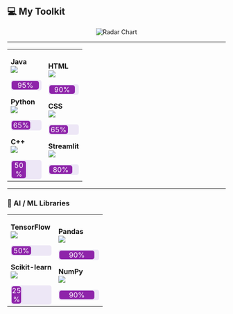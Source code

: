 ## 💻 My Toolkit

<!-- RADAR CHART -->
<p align="center">
<img src="https://quickchart.io/chart?width=500&height=300&c={type:'radar',data:{labels:['Java','Python','C++','HTML','CSS','TensorFlow','Scikit-learn','Pandas','NumPy'],datasets:[{label:'Skill Level',data:[95,65,50,90,65,50,25,90,90],fill:true,backgroundColor:'rgba(186,104,200,0.2)',borderColor:'rgba(142,36,170,1)',pointBackgroundColor:'rgba(142,36,170,1)'}]},options:{scale:{ticks:{beginAtZero:true,max:100}}}}" alt="Radar Chart">
</p>

---

<!-- ICON + PROGRESS BAR GRID -->
<table>
<tr>
<td width="50%">

**Java**  
<img src="https://img.shields.io/badge/-Java-white?style=flat-square&logo=openjdk&logoColor=white&color=ED8B00">  
<div style="background-color:#ede7f6; border-radius:5px; padding:2px;">
  <div style="width:95%; background-color:#8e24aa; color:white; text-align:center; border-radius:5px;">95%</div>
</div>

**Python**  
<img src="https://img.shields.io/badge/-Python-white?style=flat-square&logo=python&logoColor=ffdd54&color=3670A0">  
<div style="background-color:#ede7f6; border-radius:5px; padding:2px;">
  <div style="width:65%; background-color:#8e24aa; color:white; text-align:center; border-radius:5px;">65%</div>
</div>

**C++**  
<img src="https://img.shields.io/badge/-C++-white?style=flat-square&logo=cplusplus&logoColor=white&color=00599C">  
<div style="background-color:#ede7f6; border-radius:5px; padding:2px;">
  <div style="width:50%; background-color:#8e24aa; color:white; text-align:center; border-radius:5px;">50%</div>
</div>

</td>
<td width="50%">

**HTML**  
<img src="https://img.shields.io/badge/-HTML5-white?style=flat-square&logo=html5&logoColor=white&color=E34F26">  
<div style="background-color:#ede7f6; border-radius:5px; padding:2px;">
  <div style="width:90%; background-color:#8e24aa; color:white; text-align:center; border-radius:5px;">90%</div>
</div>

**CSS**  
<img src="https://img.shields.io/badge/-CSS3-white?style=flat-square&logo=css3&logoColor=white&color=1572B6">  
<div style="background-color:#ede7f6; border-radius:5px; padding:2px;">
  <div style="width:65%; background-color:#8e24aa; color:white; text-align:center; border-radius:5px;">65%</div>
</div>

**Streamlit**  
<img src="https://img.shields.io/badge/-Streamlit-white?style=flat-square&logo=streamlit&logoColor=white&color=FF4B4B">  
<div style="background-color:#ede7f6; border-radius:5px; padding:2px;">
  <div style="width:80%; background-color:#8e24aa; color:white; text-align:center; border-radius:5px;">80%</div>
</div>

</td>
</tr>
</table>

---

### 🤖 AI / ML Libraries

<table>
<tr>
<td width="50%">

**TensorFlow**  
<img src="https://img.shields.io/badge/-TensorFlow-white?style=flat-square&logo=tensorflow&logoColor=white&color=FF6F00">  
<div style="background-color:#ede7f6; border-radius:5px; padding:2px;">
  <div style="width:50%; background-color:#8e24aa; color:white; text-align:center; border-radius:5px;">50%</div>
</div>

**Scikit-learn**  
<img src="https://img.shields.io/badge/-Scikit--learn-white?style=flat-square&logo=scikit-learn&logoColor=white&color=F7931E">  
<div style="background-color:#ede7f6; border-radius:5px; padding:2px;">
  <div style="width:25%; background-color:#8e24aa; color:white; text-align:center; border-radius:5px;">25%</div>
</div>

</td>
<td width="50%">

**Pandas**  
<img src="https://img.shields.io/badge/-Pandas-white?style=flat-square&logo=pandas&logoColor=white&color=150458">  
<div style="background-color:#ede7f6; border-radius:5px; padding:2px;">
  <div style="width:90%; background-color:#8e24aa; color:white; text-align:center; border-radius:5px;">90%</div>
</div>

**NumPy**  
<img src="https://img.shields.io/badge/-NumPy-white?style=flat-square&logo=numpy&logoColor=white&color=013243">  
<div style="background-color:#ede7f6; border-radius:5px; padding:2px;">
  <div style="width:90%; background-color:#8e24aa; color:white; text-align:center; border-radius:5px;">90%</div>
</div>

</td>
</tr>
</table>
